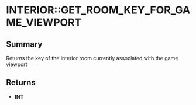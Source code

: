 # INTERIOR::GET_ROOM_KEY_FOR_GAME_VIEWPORT

## Summary
Returns the key of the interior room currently associated with the game viewport

## Returns
* **INT**